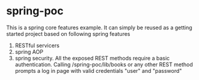 # spring-poc
This is a spring core features example. It can simply be reused as a getting started project based on following spring features <br>
1. RESTful servicers<br>
2. spring AOP
3. spring security. All the exposed REST methods require a basic authentication.
   Calling /spring-poc/lib/books or any other REST method prompts a log in page with valid credentials "user" and "password"

